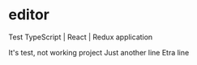 # editor
Test TypeScript | React | Redux application

It's test, not working project
Just another line
Etra line
